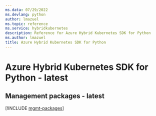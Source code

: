 ```yaml
---
ms.data: 07/29/2022
ms.devlang: python
author: lmazuel
ms.topic: reference
ms.service: hybridkubernetes
description: Reference for Azure Hybrid Kubernetes SDK for Python
ms.author: lmazuel
title: Azure Hybrid Kubernetes SDK for Python
---
```

# Azure Hybrid Kubernetes SDK for Python - latest

## Management packages - latest
[!INCLUDE [mgmt-packages](hybrid-kubernetes-mgmt-index.md)]
